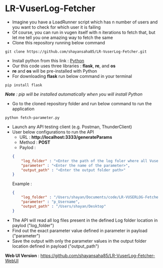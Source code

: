 
# LR-VuserLog-Fetcher


- Imagine you have a LoadRunner script which has n number of users and you want to check for which user it is failing
- Of course, you can run in vugen itself with n iterations to fetch that, but let me tell you one amazing way to fetch the same
- Clone this repository running below command
```
git clone https://github.com/shayansaha85/LR-VuserLog-Fetcher.git
```
- Install python from this link : [Python](https://www.python.org/downloads/)
- Our this code uses three libraries : **flask**, **re**, and **os**
- **re** and **os** will be pre-installed with Python
- For downloading **flask** run below command in your terminal
```
pip install flask
```
_**Note** : pip will be installed automatically when you will install Python_
- Go to the cloned repository folder and run below command to run the application
```
python fetch-parameter.py
```
- Launch any API testing client (e.g. Postman, ThunderClient)
- User below configurations to run the API
    - URL : **http://localhost:3333/generateParams**
    - Method : **POST**
    - Paylod :
    ```json
    {
        "log_folder" : "<Enter the path of the log foler where all VuserLog files are present>",
        "parameter" : "<Enter the name of the parameter>",
        "output_path" : "<Enter the output folder path>"
    }
    ```
    Example :
    ```json
    {
        "log_folder" : "/Users/shayan/Documents/code/LR-VUSERLOG-Fetcher/Logs",
        "parameter" : "p_Username",
        "output_path" : "/Users/shayan/Desktop"
    }
    ```
- The API will read all log files present in the defined Log folder location in paylod ("log_folder")
- Find out the exact parameter value defined in parameter in payload ("parameter")
- Save the output with only the parameter values in the output folder location defined in payload ("output_path")

**Web UI Version** : https://github.com/shayansaha85/LR-VuserLog-Fetcher-WebUI
